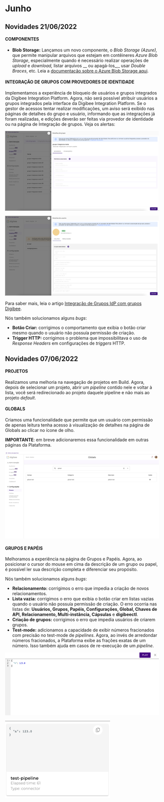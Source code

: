 # Junho

## Novidades 21/06/2022

#### **COMPONENTES** <a href="#h_79a80e4fc2" id="h_79a80e4fc2"></a>

* **Blob Storage:** Lançamos um novo componente, o _Blob Storage (Azure),_ que permite manipular arquivos que estejam em contêineres _Azure Blob Storage_, especialmente quando é necessário realizar operações de _upload_ e _download,_ listar arquivos \_\_ ou apagá-los\_,\_ usar _Double Braces_, etc. Leia a [documentação sobre o Azure Blob Storage aqui](../../components/file-storage/azure-blob-storage.md).

#### **INTEGRAÇÃO DE GRUPOS COM PROVEDORES DE IDENTIDADE** <a href="#h_87c2a5f031" id="h_87c2a5f031"></a>

Implementamos a experiência de bloqueio de usuários e grupos integrados da Digibee Integration Platform. Agora, não será possível atribuir usuários a grupos integrados pela interface da Digibee Integration Platform. Se o gestor de acessos tentar realizar modificações, um aviso será exibido nas páginas de detalhes do grupo e usuário, informando que as integrações já foram realizadas, e edições deverão ser feitas via provedor de identidade ou na página de Integração de grupos. Veja os alertas:

![](../../.gitbook/assets/im1.png)

![](../../.gitbook/assets/im2.png)

Para saber mais, leia o artigo [Integração de Grupos IdP com grupos Digibee](../../administration/identity-provider-integration/integration-of-idp-groups-with-digibee-groups/).

Nós também solucionamos alguns _bugs_:

* **Botão Criar:** corrigimos o comportamento que exibia o botão criar mesmo quando o usuário não possuía permissão de criação.
* **Trigger HTTP:** corrigimos o problema que impossibilitava o uso de _Response Headers_ em configurações de _triggers_ HTTP.

## Novidades 07/06/2022

#### **PROJETOS** <a href="#h_e6d99ea7bc" id="h_e6d99ea7bc"></a>

Realizamos uma melhoria na navegação de projetos em Build. Agora, depois de selecionar um projeto, abrir um _pipeline_ contido nele e voltar à lista, você será redirecionado ao projeto daquele pipeline e não mais ao projeto _default_.

#### **GLOBALS** <a href="#h_522b038648" id="h_522b038648"></a>

Criamos uma funcionalidade que permite que um usuário com permissão de apenas leitura tenha acesso à visualização de detalhes na página de Globals ao clicar no ícone de olho.

**IMPORTANTE**: em breve adicionaremos essa funcionalidade em outras páginas da Plataforma.

![](../../.gitbook/assets/img.png)

#### **GRUPOS E PAPÉIS** <a href="#h_0c6c2edf8a" id="h_0c6c2edf8a"></a>

Melhoramos a experiência na página de Grupos e Papéis. Agora, ao posicionar o cursor do mouse em cima da descrição de um grupo ou papel, é possível ler sua descrição completa e diferenciar seu propósito.

Nós também solucionamos alguns _bugs_:

* **Relacionamento:** corrigimos o erro que impedia a criação de novos relacionamentos.
* **Lista vazia:** corrigimos o erro que exibia o botão criar em listas vazias quando o usuário não possuía permissão de criação. O erro ocorria nas listas de: **Usuários, Grupos, Papéis, Configurações, Global, Chaves de API, Relacionamento, Multi-instância, Cápsulas** e **digibeectl**.
* **Criação de grupos:** corrigimos o erro que impedia usuários de criarem grupos.
* **Test-mode:** adicionamos a capacidade de exibir números fracionados com precisão no test-mode de _pipelines_. Agora, ao invés de arredondar números fracionados, a Plataforma exibe as frações exatas de um número. Isso também ajuda em casos de re-execução de um _pipeline_.

![](../../.gitbook/assets/imgg2.png)

![](../../.gitbook/assets/imgg3.png)
